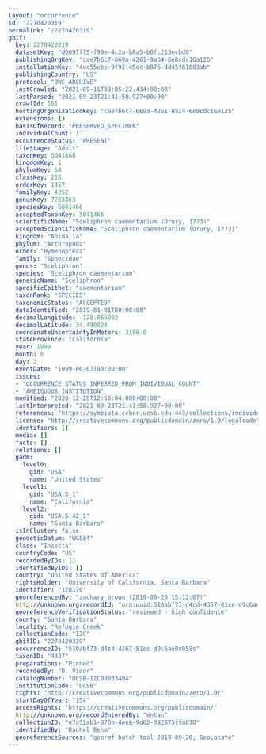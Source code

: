```yaml
---
layout: "occurrence"
id: "2270420319"
permalink: "/2270420319"
gbif:
  key: 2270420319
  datasetKey: "d6097f75-f99e-4c2a-b8a5-b0fc213ecbd0"
  publishingOrgKey: "cae7b6c7-669a-4261-9a34-6e8cdc16a125"
  installationKey: "4ec55ebe-9f92-45ec-b076-dd45f61003ab"
  publishingCountry: "US"
  protocol: "DWC_ARCHIVE"
  lastCrawled: "2021-09-11T09:05:22.434+00:00"
  lastParsed: "2021-09-23T21:41:58.927+00:00"
  crawlId: 161
  hostingOrganizationKey: "cae7b6c7-669a-4261-9a34-6e8cdc16a125"
  extensions: {}
  basisOfRecord: "PRESERVED_SPECIMEN"
  individualCount: 1
  occurrenceStatus: "PRESENT"
  lifeStage: "Adult"
  taxonKey: 5041466
  kingdomKey: 1
  phylumKey: 54
  classKey: 216
  orderKey: 1457
  familyKey: 4352
  genusKey: 7763463
  speciesKey: 5041466
  acceptedTaxonKey: 5041466
  scientificName: "Sceliphron caementarium (Drury, 1773)"
  acceptedScientificName: "Sceliphron caementarium (Drury, 1773)"
  kingdom: "Animalia"
  phylum: "Arthropoda"
  order: "Hymenoptera"
  family: "Sphecidae"
  genus: "Sceliphron"
  species: "Sceliphron caementarium"
  genericName: "Sceliphron"
  specificEpithet: "caementarium"
  taxonRank: "SPECIES"
  taxonomicStatus: "ACCEPTED"
  dateIdentified: "2019-01-01T00:00:00"
  decimalLongitude: -120.066082
  decimalLatitude: 34.490824
  coordinateUncertaintyInMeters: 3198.0
  stateProvince: "California"
  year: 1999
  month: 6
  day: 3
  eventDate: "1999-06-03T00:00:00"
  issues:
  - "OCCURRENCE_STATUS_INFERRED_FROM_INDIVIDUAL_COUNT"
  - "AMBIGUOUS_INSTITUTION"
  modified: "2020-12-28T12:56:04.000+00:00"
  lastInterpreted: "2021-09-23T21:41:58.927+00:00"
  references: "https://symbiota.ccber.ucsb.edu:443/collections/individual/index.php?occid=128170"
  license: "http://creativecommons.org/publicdomain/zero/1.0/legalcode"
  identifiers: []
  media: []
  facts: []
  relations: []
  gadm:
    level0:
      gid: "USA"
      name: "United States"
    level1:
      gid: "USA.5_1"
      name: "California"
    level2:
      gid: "USA.5.42_1"
      name: "Santa Barbara"
  isInCluster: false
  geodeticDatum: "WGS84"
  class: "Insecta"
  countryCode: "US"
  recordedByIDs: []
  identifiedByIDs: []
  country: "United States of America"
  rightsHolder: "University of California, Santa Barbara"
  identifier: "128170"
  georeferencedBy: "zachary_brown (2019-09-20 15:12:07)"
  http://unknown.org/recordId: "urn:uuid:510abf73-d4cd-4367-81ce-d9c6ae8c058c"
  georeferenceVerificationStatus: "reviewed - high confidence"
  county: "Santa Barbara"
  locality: "Refugio Creek"
  collectionCode: "IZC"
  gbifID: "2270420319"
  occurrenceID: "510abf73-d4cd-4367-81ce-d9c6ae8c058c"
  taxonID: "4427"
  preparations: "Pinned"
  recordedBy: "D. Vidor"
  catalogNumber: "UCSB-IZC00033404"
  institutionCode: "UCSB"
  rights: "http://creativecommons.org/publicdomain/zero/1.0/"
  startDayOfYear: "154"
  accessRights: "https://creativecommons.org/publicdomain/"
  http://unknown.org/recordEnteredBy: "entan"
  collectionID: "e7c51ab1-870b-4ee8-9d62-092875ffa870"
  identifiedBy: "Rachel Behm"
  georeferenceSources: "georef batch tool 2019-09-20; GeoLocate"
---
```

